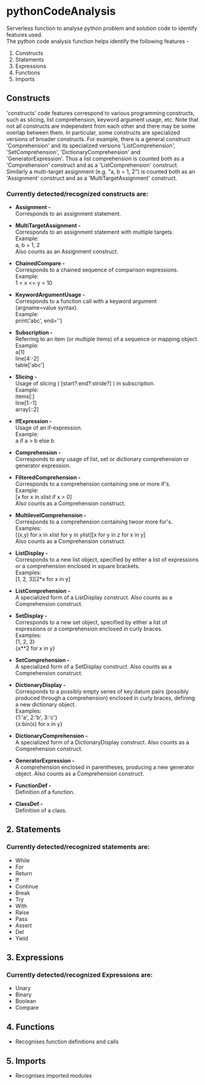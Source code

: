 # pythonCodeAnalysis

Serverless function to analyse python problem and solution code to identify features used.<br/>
The python code analysis function helps identify the following features -

1. Constructs
2. Statements
3. Expressions
4. Functions
5. Imports

## Constructs

'constructs' code features correspond to various programming constructs, such
as slicing, list comprehension, keyword argument usage, etc.
Note that not all constructs are independent from each other and there may
be some overlap between them. In particular, some constructs are specialized
versions of broader constructs. For example, there is a general construct
'Comprehension' and its specialized versions 'ListComprehension',
'SetComprehension', 'DictionaryComprehension' and 'GeneratorExpression'. Thus
a list comprehension is counted both as a 'Comprehension' construct and as a
'ListComprehension' construct. Similarly a multi-target assignment
(e.g. "a, b = 1, 2") is counted both as an 'Assignment' construct and as a
'MultiTargetAssignment' construct.

### Currently detected/recognized constructs are:

- **Assignment -**<br/>
  Corresponds to an assignment statement.<br/>

- **MultiTargetAssignment -**<br/>
  Corresponds to an assignment statement with multiple targets.<br/>
  Example:<br/>
  a, b = 1, 2<br/>
  Also counts as an Assignment construct.<br/>

- **ChainedCompare -**<br/>
  Corresponds to a chained sequence of comparison expressions.<br/>
  Example:<br/>
  1 < x <= y < 10<br/>

- **KeywordArgumentUsage -**<br/>
  Corresponds to a function call with a keyword argument (argname=value syntax).<br/>
  Example:<br/>
  print('abc', end='')<br/>

- **Subscription -**<br/>
  Referring to an item (or multiple items) of a sequence or mapping object.<br/>
  Example:<br/>
  a[1]<br/>
  line[4:-2]<br/>
  table['abc']<br/>

- **Slicing -**<br/>
  Usage of slicing ( [start?:end?:stride?] ) in subscription.<br/>
  Example:<br/>
  items[:]<br/>
  line[1:-1]<br/>
  array[::2]<br/>

- **IfExpression -**<br/>
  Usage of an if-expression.<br/>
  Example:<br/>
  a if a > b else b<br/>

- **Comprehension -**<br/>
  Corresponds to any usage of list, set or dictionary comprehension or generator expression.<br/>

- **FilteredComprehension -**<br/>
  Corresponds to a comprehension containing one or more if's.<br/>
  Example:<br/>
  [x for x in xlist if x > 0]<br/>
  Also counts as a Comprehension construct.<br/>

- **MultilevelComprehension -**<br/>
  Corresponds to a comprehension containing twoor more for's.<br/>
  Examples:<br/>
  [(x,y) for x in xlist for y in ylist][x for y in z for x in y]<br/>
  Also counts as a Comprehension construct.<br/>

- **ListDisplay -**<br/>
  Corresponds to a new list object, specified by either a list of expressions or a comprehension enclosed in square brackets.<br/>
  Examples:<br/>
  [1, 2, 3][2*x for x in y]<br/>

- **ListComprehension -**<br/>
  A specialized form of a ListDisplay construct. Also counts as a Comprehension construct.<br/>

- **SetDisplay -**<br/>
  Corresponds to a new set object, specified by either a list of expressions or a comprehension enclosed in curly braces.<br/>
  Examples:<br/>
  {1, 2, 3}<br/>
  {x\*\*2 for x in y}<br/>

- **SetComprehension -**<br/>
  A specialized form of a SetDisplay construct. Also counts as a Comprehension construct.<br/>

- **DictionaryDisplay -**<br/>
  Corresponds to a possibly empty series of key:datum pairs (possibly produced through a comprehension) enclosed in curly braces, defining a new dictionary object.<br/>
  Examples:<br/>
  {1:'a', 2:'b', 3:'c'}<br/>
  {x:bin(x) for x in y}<br/>

- **DictionaryComprehension -**<br/>
  A specialized form of a DictionaryDisplay construct. Also counts as a Comprehension construct.<br/>

- **GeneratorExpression -**<br/>
  A comprehension enclosed in parentheses, producing a new generator object. Also counts as a Comprehension construct.<br/>

- **FunctionDef -**<br/>
  Definition of a function.<br/>

- **ClassDef -**<br/>
  Definition of a class.<br/>

## 2. Statements

### Currently detected/recognized statements are:<br/>

- While
- For
- Return
- If
- Continue
- Break
- Try
- With
- Raise
- Pass
- Assert
- Del
- Yield

## 3. Expressions

### Currently detected/recognized Expressions are:<br/>

- Unary
- Binary
- Boolean
- Compare

## 4. Functions

- Recognises function definitions and calls

## 5. Imports

- Recognises imported modules

